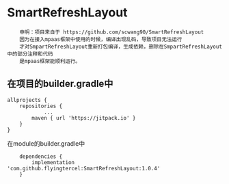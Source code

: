 # SmartRefreshLayout
```
    申明：项目来自于 https://github.com/scwang90/SmartRefreshLayout
    因为在接入mpaas框架中使用的时候，编译出现乱码，导致项目无法运行
    才对SmpartRefreshLayout重新打包编译，生成依赖，删除在SmpartRefreshLayout中的部分注释和代码
    是mpaas框架能顺利运行。

```
## 在项目的builder.gradle中
```
allprojects {
	repositories {
			...
		maven { url 'https://jitpack.io' }
	}
}
```
在module的builder.gradle中
```
    dependencies {
    	implementation 'com.github.flyingtercel:SmartRefreshLayout:1.0.4'
    }
```